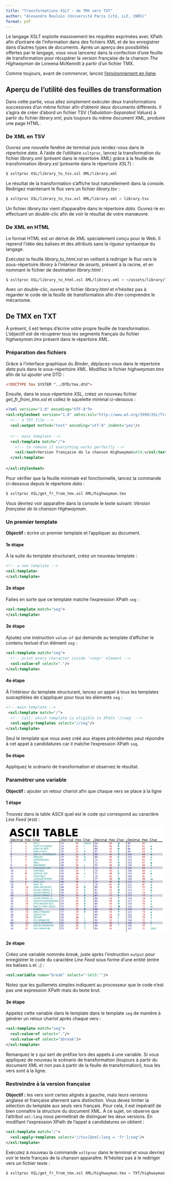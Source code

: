 ```yaml
---
title: "Transformations XSLT : de TMX vers TXT"
author: "Alexandre Roulois (Université Paris Cité, LLF, CNRS)"
format: pdf
---
```


Le langage XSLT exploite massivement les requêtes exprimées avec XPath afin d’extraire de l’information dans des fichiers XML et de les enregistrer dans d’autres types de documents. Après un aperçu des possibilités offertes par le langage, vous vous lancerez dans la confection d’une feuille de transformation pour récupérer la version française de la chanson *The Highwayman* de Loreena McKennitt à partir d’un fichier TMX.

Comme toujours, avant de commencer, lancez [l’environnement en ligne](https://mybinder.org/v2/gh/Alex-bzh/python-M2ILTS/main).

## Aperçu de l’utilité des feuilles de transformation

Dans cette partie, vous allez simplement exécuter deux transformations successives d’un même fichier afin d’obtenir deux documents différents. Il s’agira de créer d’abord un fichier TSV (*Tabulation-Separated Values*) à partir du fichier *library.xml*, puis toujours du même document XML, produire une page HTML.

### De XML en TSV

Ouvrez une nouvelle fenêtre de terminal puis rendez-vous dans le répertoire *data*. À l’aide de l’utilitaire `xsltproc`, lancez la transformation du fichier *library.xml* (présent dans le répertoire *XML*) grâce à la feuille de transformation *library.xsl* (présente dans le répertoire *XSLT*) :

```bash
$ xsltproc XSL/library_to_tsv.xsl XML/library.xml
```

Le résultat de la transformation s’affiche tout naturellement dans la console. Redirigez maintenant le flux vers un fichier *library.tsv* :

```bash
$ xsltproc XSL/library_to_tsv.xsl XML/library.xml > library.tsv
```

Un fichier *library.tsv* vient d’apparaître dans le répertoire *data*. Ouvrez-le en effectuant un double-clic afin de voir le résultat de votre manœuvre.

### De XML en HTML

Le format HTML est un dérivé de XML spécialement conçu pour le Web. Il reprend l’idée des balises et des attributs sans la rigueur syntaxique du langage.

Exécutez la feuille *library_to_html.xsl* en veillant à rediriger le flux vers le sous-répertoire *library* à l’intérieur de *assets*, présent à la racine, et en nommant le fichier de destination *library.html* :

```bash
$ xsltproc XSL/library_to_html.xsl XML/library.xml > ~/assets/library/library.html
```

Avec un double-clic, ouvrez le fichier *library.html* et n’hésitez pas à regarder le code de la feuille de transformation afin d’en comprendre le mécanisme.

## De TMX en TXT

À présent, il est temps d’écrire votre propre feuille de transformation. L’objectif est de récupérer tous les segments français du fichier *highwayman.tmx* présent dans le répertoire *XML*.

### Préparation des fichiers

Grâce à l’interface graphique du *Binder*, déplacez-vous dans le répertoire *data* puis dans le sous-répertoire *XML*. Modifiez le fichier *highwayman.tmx* afin de lui ajouter une DTD :

```xml
<!DOCTYPE tmx SYSTEM "../DTD/tmx.dtd">
```

Ensuite, dans le sous-répertoire *XSL*, créez un nouveau fichier *get_fr_from_tmx.xsl* et collez le squelette minimal ci-dessous :

```xml
<?xml version="1.0" encoding="UTF-8"?>
<xsl:stylesheet version="1.0" xmlns:xsl="http://www.w3.org/1999/XSL/Transform">
  <!-- a TXT file -->
  <xsl:output method="text" encoding="utf-8" indent="yes"/>

  <!-- main template -->
  <xsl:template match="/">
    <!-- to remove if everything works perfectly -->
    <xsl:text>Version française de la chanson Highwayman&#10;</xsl:text>
  </xsl:template>

</xsl:stylesheet>
```

Pour vérifier que la feuille minimale est fonctionnelle, lancez la commande ci-dessous depuis le répertoire *data* :

```bash
$ xsltproc XSL/get_fr_from_tmx.xsl XML/highwayman.tmx
```

Vous devriez voir apparaître dans la console le texte suivant :*Version française de la chanson Highwayman*.

### Un premier template

**Objectif :** écrire un premier template et l’appliquer au document.

#### 1e étape

À la suite du template structurant, créez un nouveau template :

```xml
<!-- a new template -->
<xsl:template>
</xsl:template>
```

#### 2e étape

Faites en sorte que ce template matche l’expression XPath `seg` :

```xml
<xsl:template match="seg">
</xsl:template>
```

#### 3e étape

Ajoutez une instruction `value-of` qui demande au template d’afficher le contenu textuel d’un élément `seg` :

```xml
<xsl:template match="seg">
  <!-- print every character inside '<seg>' element -->
  <xsl:value-of select="."/>
</xsl:template>
```

#### 4e étape

À l’intérieur du template structurant, lancez un appel à tous les templates susceptibles de s’appliquer pour tous les éléments `seg` :

```xml
<!-- main template -->
 <xsl:template match="/">
  <!-- Call: which template is eligible to XPath '//seg' -->
  <xsl:apply-templates select="//seg"/>
</xsl:template>
```

Seul le template que vous avez créé aux étapes précédentes peut répondre à cet appel à candidatures car il matche l’expression XPath `seg`.

#### 5e étape

Appliquez le scénario de transformation et observez le résultat.

### Paramétrer une variable

**Objectif :** ajouter un retour chariot afin que chaque vers se place à la ligne

#### 1 étape

Trouvez dans la table ASCII quel est le code qui correspond au caractère *Line Feed* (`#10`) :

![la table ASCII](images/ascii-table.png)

#### 2e étape

Créez une variable nommée *break*, juste après l’instruction `output` pour enregistrer le code du caractère *Line Feed* sous forme d’une entité (entre les balises `&` et `;`) :

```xml
<xsl:variable name="break" select="'&#10;'"/>
```

Notez que les guillemets simples indiquent au processeur que le code n’est pas une expression XPath mais du texte brut. 

#### 3e étape

Appelez cette variable dans le template dans le template `seg` de manière à générer un retour chariot après chaque vers :

```xml
<xsl:template match="seg">
  <xsl:value-of select="."/>
  <xsl:value-of select="$break"/>
</xsl:template>
```

Remarquez le `$` qui sert de préfixe lors des appels à une variable. Si vous appliquez de nouveau le scénario de transformation (toujours à partir du document XML et non pas à partir de la feulle de transformation), tous les vers sont à la ligne.

### Restreindre à la version française

**Objectif :** les vers sont certes alignés à gauche, mais leurs versions anglaise et française alternent sans distinction. Vous devez limiter la sélection du template aux seuls vers français. Pour cela, il est impératif de bien connaître la structure du document XML. À ce sujet, on observe que l’attribut `xml:lang` nous permettrait de distinguer les deux versions. En modifiant l'expression XPath de l’appel à candidatures on obtient :

```xml
<xsl:template match="/">
  <xsl:apply-templates select="//tuv[@xml:lang = 'fr']/seg"/>
</xsl:template>
```

Exécutez à nouveau la commande `xsltproc` dans le terminal et vous devriez voir le texte français de la chanson apparaître. N'hésitez pas à le rediriger vers un fichier texte :

```bash
$ xsltproc XSL/get_fr_from_tmx.xsl XML/highwayman.tmx > TXT/highwayman.fr.txt
```
